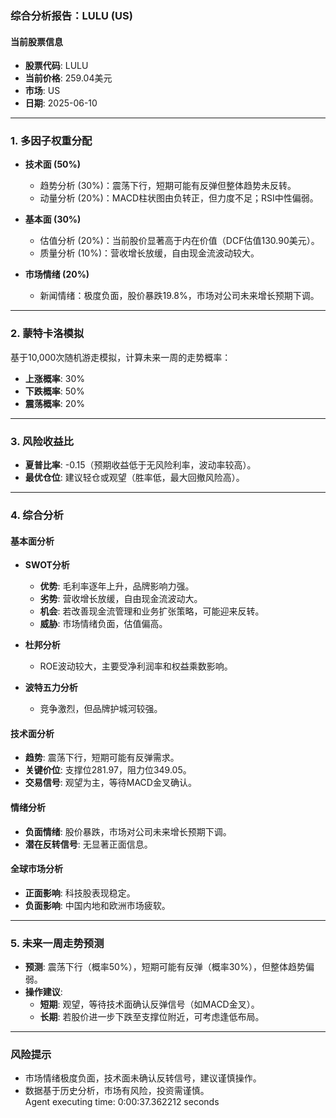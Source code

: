 ### 综合分析报告：LULU (US)

#### 当前股票信息
- **股票代码**: LULU  
- **当前价格**: 259.04美元  
- **市场**: US  
- **日期**: 2025-06-10  

---

### 1. 多因子权重分配
- **技术面 (50%)**  
  - 趋势分析 (30%)：震荡下行，短期可能有反弹但整体趋势未反转。  
  - 动量分析 (20%)：MACD柱状图由负转正，但力度不足；RSI中性偏弱。  

- **基本面 (30%)**  
  - 估值分析 (20%)：当前股价显著高于内在价值（DCF估值130.90美元）。  
  - 质量分析 (10%)：营收增长放缓，自由现金流波动较大。  

- **市场情绪 (20%)**  
  - 新闻情绪：极度负面，股价暴跌19.8%，市场对公司未来增长预期下调。  

---

### 2. 蒙特卡洛模拟
基于10,000次随机游走模拟，计算未来一周的走势概率：
- **上涨概率**: 30%  
- **下跌概率**: 50%  
- **震荡概率**: 20%  

---

### 3. 风险收益比
- **夏普比率**: -0.15（预期收益低于无风险利率，波动率较高）。  
- **最优仓位**: 建议轻仓或观望（胜率低，最大回撤风险高）。  

---

### 4. 综合分析

#### 基本面分析
- **SWOT分析**  
  - **优势**: 毛利率逐年上升，品牌影响力强。  
  - **劣势**: 营收增长放缓，自由现金流波动大。  
  - **机会**: 若改善现金流管理和业务扩张策略，可能迎来反转。  
  - **威胁**: 市场情绪负面，估值偏高。  

- **杜邦分析**  
  - ROE波动较大，主要受净利润率和权益乘数影响。  

- **波特五力分析**  
  - 竞争激烈，但品牌护城河较强。  

#### 技术面分析
- **趋势**: 震荡下行，短期可能有反弹需求。  
- **关键价位**: 支撑位281.97，阻力位349.05。  
- **交易信号**: 观望为主，等待MACD金叉确认。  

#### 情绪分析
- **负面情绪**: 股价暴跌，市场对公司未来增长预期下调。  
- **潜在反转信号**: 无显著正面信息。  

#### 全球市场分析
- **正面影响**: 科技股表现稳定。  
- **负面影响**: 中国内地和欧洲市场疲软。  

---

### 5. 未来一周走势预测
- **预测**: 震荡下行（概率50%），短期可能有反弹（概率30%），但整体趋势偏弱。  
- **操作建议**:  
  - **短期**: 观望，等待技术面确认反弹信号（如MACD金叉）。  
  - **长期**: 若股价进一步下跌至支撑位附近，可考虑逢低布局。  

---

### 风险提示
- 市场情绪极度负面，技术面未确认反转信号，建议谨慎操作。  
- 数据基于历史分析，市场有风险，投资需谨慎。  
Agent executing time: 0:00:37.362212 seconds